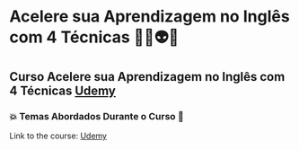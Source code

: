 # Acelere sua Aprendizagem no Inglês com 4 Técnicas 👨‍💻👽🤯
## Curso Acelere sua Aprendizagem no Inglês com 4 Técnicas [Udemy](https://www.udemy.com/course/4-tecnicas-para-aprender-ingles-de-forma-muito-rapida/)
### 💥 Temas Abordados Durante o Curso 🚀



Link to the course: [Udemy](https://www.udemy.com/course/4-tecnicas-para-aprender-ingles-de-forma-muito-rapida/)
